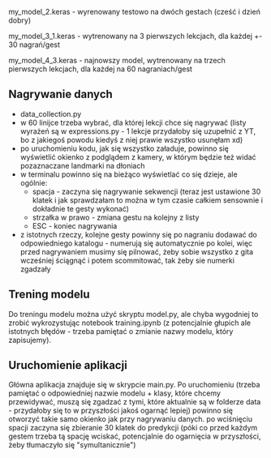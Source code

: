 my_model_2.keras - wyrenowany testowo na dwóch gestach (cześć i dzień dobry)

my_model_3_1.keras - wytrenowany na 3 pierwszych lekcjach, dla każdej +- 30 nagrań/gest

my_model_4_3.keras - najnowszy model, wytrenowany na trzech pierwszych lekcjach, dla każdej na 60 nagraniach/gest

## Nagrywanie danych
* data_collection.py
* w 60 linijce trzeba wybrać, dla której lekcji chce się nagrywać (listy wyrażeń są w expressions.py - 1 lekcje przydałoby się uzupełnić z YT, bo z jakiegoś powodu kiedyś z niej prawie wszystko usunęłam xd)
* po uruchomieniu kodu, jak się wszystko załaduje, powinno się wyświetlić okienko z podglądem z kamery, w którym będzie też widać pozaznaczane landmarki na dłoniach
* w terminalu powinno się na bieżąco wyświetlać co się dzieje, ale ogólnie:
    * spacja - zaczyna się nagrywanie sekwencji (teraz jest ustawione 30 klatek i jak sprawdzałam to można w tym czasie całkiem sensownie i dokładnie te gesty wykonać)
    * strzałka w prawo - zmiana gestu na kolejny z listy
    * ESC - koniec nagrywania
* z istotnych rzeczy, kolejne gesty powinny się po nagraniu dodawać do odpowiedniego katalogu - numerują się automatycznie po kolei, więc przed nagrywaniem musimy się pilnować, żeby sobie wszystko z gita wcześniej ściągnąć i potem scommitować, tak żeby sie numerki zgadzały

## Trening modelu
Do treningu modelu można użyć skryptu model.py, ale chyba wygodniej to zrobić wykrozystując notebook training.ipynb (z potencjalnie głupich ale istotnych błędów - trzeba pamiętać o zmianie nazwy modelu, który zapisujemy).

## Uruchomienie aplikacji
Główna aplikacja znajduje się w skrypcie main.py. Po uruchomieniu (trzeba pamiętać o odpowiedniej nazwie modelu + klasy, które chcemy przewidywać, muszą się zgadzać z tymi, które aktualnie są w folderze data - przydałoby się to w przyszłości jakoś ogarnąć lepiej) powinno się otworzyć takie samo okienko jak przy nagrywaniu danych. po wciśnięciu spacji zaczyna się zbieranie 30 klatek do predykcji (póki co przed każdym gestem trzeba tą spację wciskać, potencjalnie do ogarnięcia w przyszłości, żeby tłumaczyło się "symultanicznie")
